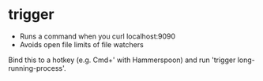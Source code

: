 # trigger

- Runs a command when you curl localhost:9090
- Avoids open file limits of file watchers

Bind this to a hotkey (e.g. Cmd+' with Hammerspoon) and run 'trigger long-running-process'.
